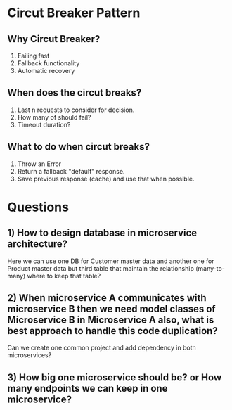 # Circut Breaker Pattern

## Why Circut Breaker?
1) Failing fast
2) Fallback functionality
3) Automatic recovery

## When does the circut breaks?
1) Last n requests to consider for decision.
2) How many of should fail?
3) Timeout duration?

## What to do when circut breaks?
1) Throw an Error
2) Return a fallback "default" response.
3) Save previous response (cache) and use that when possible.


# Questions

## 1) How to design database in microservice architecture?
Here we can use one DB for Customer master data and another one for Product master data but third table that maintain the relationship (many-to-many) where to keep that table?

## 2) When microservice A communicates with microservice B then we need model classes of Microservice B in Microservice A also, what is best approach to handle this code duplication?
Can we create one common project and add dependency in both microservices?

## 3) How big one microservice should be? or How many endpoints we can keep in one microservice?

